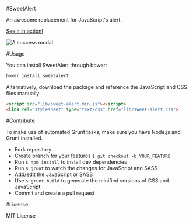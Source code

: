 #SweetAlert

An awesome replacement for JavaScript's alert.

[See it in action!](http://tristanedwards.me/sweetalert)

![A success modal](https://raw.github.com/t4t5/sweetalert/master/sweetalert.gif)

#Usage

You can install SweetAlert through bower:

```bash
bower install sweetalert
```

Alternatively, download the package and reference the JavaScript and CSS files manually:

```html
<script src="lib/sweet-alert.min.js"></script>
<link rel="stylesheet" type="text/css" href="lib/sweet-alert.css">
```

#Contribute

To make use of automated Grunt tasks, make sure you have Node.js and Grunt installed.

+ Fork repository.
+ Create branch for your features `$ git checkout -b YOUR_FEATURE`
+ Run `$ npm install` to install dev dependencies
+ Run `$ grunt` to watch the changes for JavaScript and SASS
+ Add/edit the JavaScript or SASS
+ Use `$ grunt build` to generate the minified versions of CSS and JavaScript
+ Commit and create a pull request


#License

MIT License
